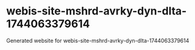 # webis-site-mshrd-avrky-dyn-dlta-1744063379614
Generated website for webis-site-mshrd-avrky-dyn-dlta-1744063379614
